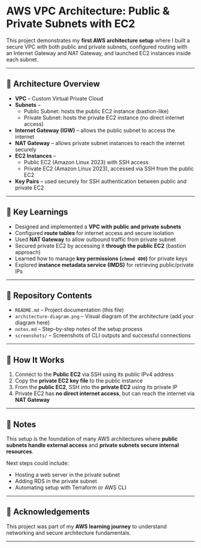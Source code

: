 # AWS VPC Architecture: Public & Private Subnets with EC2

This project demonstrates my **first AWS architecture setup** where I built a secure VPC with both public and private subnets, configured routing with an Internet Gateway and NAT Gateway, and launched EC2 instances inside each subnet.

---

## 📌 Architecture Overview

- **VPC** – Custom Virtual Private Cloud  
- **Subnets** –  
  - Public Subnet: hosts the public EC2 instance (bastion-like)  
  - Private Subnet: hosts the private EC2 instance (no direct internet access)  
- **Internet Gateway (IGW)** – allows the public subnet to access the internet  
- **NAT Gateway** – allows private subnet instances to reach the internet securely  
- **EC2 Instances** –  
  - Public EC2 (Amazon Linux 2023) with SSH access  
  - Private EC2 (Amazon Linux 2023), accessed via SSH from the public EC2  
- **Key Pairs** – used securely for SSH authentication between public and private EC2  

---

## 🔑 Key Learnings

- Designed and implemented a **VPC with public and private subnets**  
- Configured **route tables** for internet access and secure isolation  
- Used **NAT Gateway** to allow outbound traffic from private subnet  
- Secured private EC2 by accessing it **through the public EC2** (bastion approach)  
- Learned how to manage **key permissions (`chmod 400`)** for private keys  
- Explored **instance metadata service (IMDS)** for retrieving public/private IPs  

---

## 📂 Repository Contents

- `README.md` – Project documentation (this file)  
- `architecture-diagram.png` – Visual diagram of the architecture (add your diagram here)  
- `notes.md` – Step-by-step notes of the setup process  
- `screenshots/` – Screenshots of CLI outputs and successful connections  

---

## 🚀 How It Works

1. Connect to the **Public EC2** via SSH using its public IPv4 address  
2. Copy the **private EC2 key file** to the public instance  
3. From the **public EC2**, SSH into the **private EC2** using its private IP  
4. Private EC2 has **no direct internet access**, but can reach the internet via **NAT Gateway**  

---

## 📝 Notes

This setup is the foundation of many AWS architectures where **public subnets handle external access** and **private subnets secure internal resources**.  

Next steps could include:  
- Hosting a web server in the private subnet  
- Adding RDS in the private subnet  
- Automating setup with Terraform or AWS CLI  

---

## 🙌 Acknowledgements

This project was part of my **AWS learning journey** to understand networking and secure architecture fundamentals.

---

